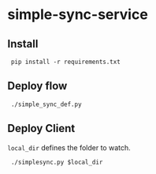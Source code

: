 # simple-sync-service


## Install 

     pip install -r requirements.txt

## Deploy flow

     ./simple_sync_def.py

## Deploy Client

`local_dir` defines the folder to watch.

     ./simplesync.py $local_dir